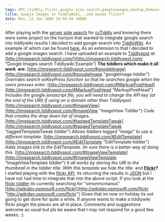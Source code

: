 ```yaml
---
tags: API,ctiddly,flickr,google ajax search,googleimages,mashup,Osmosoft,osmososft,SimonMcManus,tiddlywiki
title: Google Images in TiddlyWiki...and maybe flickr?
date: Mon, 21 Jan 2008 14:56:49 +0000
---
```

After playing with the [server side search](http://simonmcmanus.com/2008/01/15/server-side-search-for-cctiddly/ "ccTiddly server side search") for [ccTiddly](http://www.tiddlywiki.org/wiki/CcTiddly "ccTiddly") and knowing there were some project on the horizon that wanted to integrate google search into tiddlywiki results I decided to add google search into [TiddlyWiki](http://tiddlywiki.com "tiddlywiki"). An example of which can be found [here.](http://wikidev.osmosoft.com/searchgoogle "google search tiddlywiki example") As an extension to that I decided to add a google images search. I have uploaded an example to [Tiddlyspot](http://tiddlyspot.com/ "tiddlyspot") at: [http://imgsearch.tiddlyspot.com/](http://imgsearch.tiddlyspot.com/ "Google Images search Tiddlywiki Example") **The tiddlers which make it all work  are:** [http://imgsearch.tiddlyspot.com/#googleImage](http://imgsearch.tiddlyspot.com/#googleImage "googleImage tiddler") _Overrides search onKeyPress function so that tw searches google when the users presses enter._ [http://imgsearch.tiddlyspot.com/#MarkupPostHead](http://imgsearch.tiddlyspot.com/#MarkupPostHead "MarkupPostHead") _Includes the google javascript file, you will need to change the API key (at the end of the URI) if using on a domain other than Tiddlyspot_. [http://imgsearch.tiddlyspot.com/#imageView](http://imgsearch.tiddlyspot.com/#imageView "ImageView Tiddler") _Code that creates the drop down list of images._ [http://imgsearch.tiddlyspot.com/#taggedTemplateTweak](http://imgsearch.tiddlyspot.com/#taggedTemplateTweak "taggedTemplateTweak tiddler") _Allows tiddlers tagged "image" to use a different template._ [http://imgsearch.tiddlyspot.com/#EditTemplate](http://imgsearch.tiddlyspot.com/#EditTemplate "EditTemplate tiddler") _Adds images link to the EditTemplate. Im sure there is a better way of doing this._ [http://imgsearch.tiddlyspot.com/#ImageViewTemplate](http://imgsearch.tiddlyspot.com/#ImageViewTemplate "ImageViewTemplate tiddler") _It all works by storing the URI to the thumbnail in the tiddler title. With this template we hide the title._ and **[Flickr](http://www.flickr.com/ "flickr")?** I started playing with the [flickr API](http://www.flickr.com/services/api/ "flickr api"), its returning the results in [JSON](http://en.wikipedia.org/wiki/JSON "JSON") but I have not had time to integrate that into the above script. If you look at the [flickr tiddler](http://wikidev.osmosoft.com/flickr#flickr "flckr tiddlers") its currently searching for "simonmcmanus" [http://wikidev.osmosoft.com/flickr](http://wikidev.osmosoft.com/flickr "http://wikidev.osmosoft.com/flickr") Given that im now on holiday its not going to get done for quite a while. If anyone wants to make a tiddlywiki flickr plugin the pieces are all in place. Comments and suggestions welcome as usual but pls be aware that I may not respond for a good few weeks. :)
